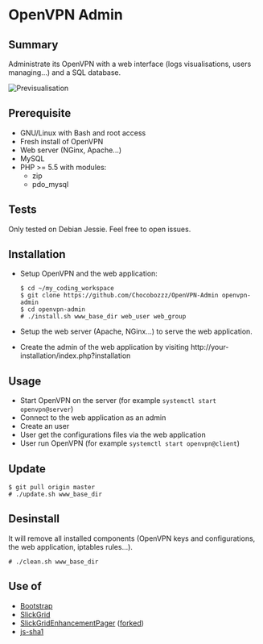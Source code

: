 # OpenVPN Admin

## Summary
Administrate its OpenVPN with a web interface (logs visualisations, users managing...) and a SQL database.

![Previsualisation](http://lutim.cpy.re/wRzijuCg)

## Prerequisite

  * GNU/Linux with Bash and root access
  * Fresh install of OpenVPN
  * Web server (NGinx, Apache...)
  * MySQL
  * PHP >= 5.5 with modules:
    * zip
    * pdo_mysql
  
## Tests

Only tested on Debian Jessie. Feel free to open issues.

## Installation

  * Setup OpenVPN and the web application:

        $ cd ~/my_coding_workspace
        $ git clone https://github.com/Chocobozzz/OpenVPN-Admin openvpn-admin
        $ cd openvpn-admin
        # ./install.sh www_base_dir web_user web_group

  * Setup the web server (Apache, NGinx...) to serve the web application.
  * Create the admin of the web application by visiting http://your-installation/index.php?installation

## Usage

  * Start OpenVPN on the server (for example `systemctl start openvpn@server`)
  * Connect to the web application as an admin
  * Create an user
  * User get the configurations files via the web application
  * User run OpenVPN (for example `systemctl start openvpn@client`)

## Update

    $ git pull origin master
    # ./update.sh www_base_dir
    
## Desinstall
It will remove all installed components (OpenVPN keys and configurations, the web application, iptables rules...).

    # ./clean.sh www_base_dir

## Use of

  * [Bootstrap](https://github.com/twbs/bootstrap)
  * [SlickGrid](https://github.com/mleibman/SlickGrid)
  * [SlickGridEnhancementPager](https://github.com/kingleema/SlickGridEnhancementPager) ([forked](https://github.com/Chocobozzz/SlickGridEnhancementPager/))
  * [js-sha1](https://github.com/emn178/js-sha1)
